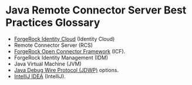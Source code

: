 # Java Remote Connector Server Best Practices Glossary

* [ForgeRock Identity Cloud](https://backstage.forgerock.com/docs/idcloud/latest/home.html) (Identity Cloud)
* Remote Connector Server (RCS)
* [ForgeRock Open Connector Framework](https://backstage.forgerock.com/docs/idcloud-idm/latest/connector-dev-guide/preface.html) (ICF).
* ForgeRock Identity Management (IDM)
* Java Virtual Machine (JVM)
* [Java Debug Wire Protocol (JDWP)](https://docs.oracle.com/en/java/javase/11/docs/specs/jpda/conninv.html#oracle-vm-invocation-options) options.
* [IntelliJ IDEA](https://www.jetbrains.com/idea/) (IntelliJ).
